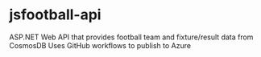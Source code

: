 # jsfootball-api
ASP.NET Web API that provides football team and fixture/result data from CosmosDB
Uses GitHub workflows to publish to Azure
